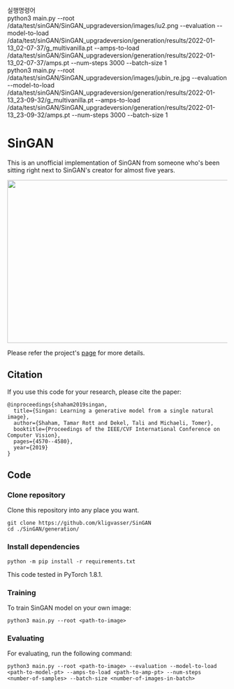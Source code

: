 실행명령어  
python3 main.py --root /data/test/sinGAN/SinGAN_upgradeversion/images/iu2.png --evaluation --model-to-load /data/test/sinGAN/SinGAN_upgradeversion/generation/results/2022-01-13_02-07-37/g_multivanilla.pt --amps-to-load /data/test/sinGAN/SinGAN_upgradeversion/generation/results/2022-01-13_02-07-37/amps.pt --num-steps 3000 --batch-size 1  
python3 main.py --root /data/test/sinGAN/SinGAN_upgradeversion/images/jubin_re.jpg --evaluation --model-to-load /data/test/sinGAN/SinGAN_upgradeversion/generation/results/2022-01-13_23-09-32/g_multivanilla.pt --amps-to-load /data/test/sinGAN/SinGAN_upgradeversion/generation/results/2022-01-13_23-09-32/amps.pt --num-steps 3000 --batch-size 1  


# SinGAN
This is an unofficial implementation of SinGAN from someone who's been sitting right next to SinGAN's creator for almost five years.


<p align="center">
  <img width="992" height="372" src="/figures/sampled.png">
</p>


Please refer the project's [page](https://tamarott.github.io/SinGAN.htm) for more details.



## Citation
If you use this code for your research, please cite the paper:

```
@inproceedings{shaham2019singan,
  title={Singan: Learning a generative model from a single natural image},
  author={Shaham, Tamar Rott and Dekel, Tali and Michaeli, Tomer},
  booktitle={Proceedings of the IEEE/CVF International Conference on Computer Vision},
  pages={4570--4580},
  year={2019}
}
```


## Code

### Clone repository

Clone this repository into any place you want.

```
git clone https://github.com/kligvasser/SinGAN
cd ./SinGAN/generation/
```

### Install dependencies

```
python -m pip install -r requirements.txt
```

This code tested in PyTorch 1.8.1.

### Training
To train SinGAN model on your own image:

```
python3 main.py --root <path-to-image>
```

### Evaluating
For evaluating, run the following command:

```
python3 main.py --root <path-to-image> --evaluation --model-to-load <path-to-model-pt> --amps-to-load <path-to-amp-pt> --num-steps <number-of-samples> --batch-size <number-of-images-in-batch>
```
